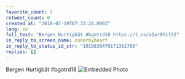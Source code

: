 ```yaml
---
favorite_count: 5
retweet_count: 0
created_at: "2018-07-19T07:32:24.000Z"
lang: sv
full_text: "Bergen Hurtigbåt #bgotrd18 https://t.co/aQar0h1f32"
in_reply_to_screen_name: coderbyheart
in_reply_to_status_id_str: "1019838470171381760"
replies: []
---
```


Bergen Hurtigbåt #bgotrd18
![Embedded Photo](https://twitter-media-coderbyheart.s3.eu-north-1.amazonaws.com/1019847407507517440-Dic5zH1X4AAwOsW.jpg)
